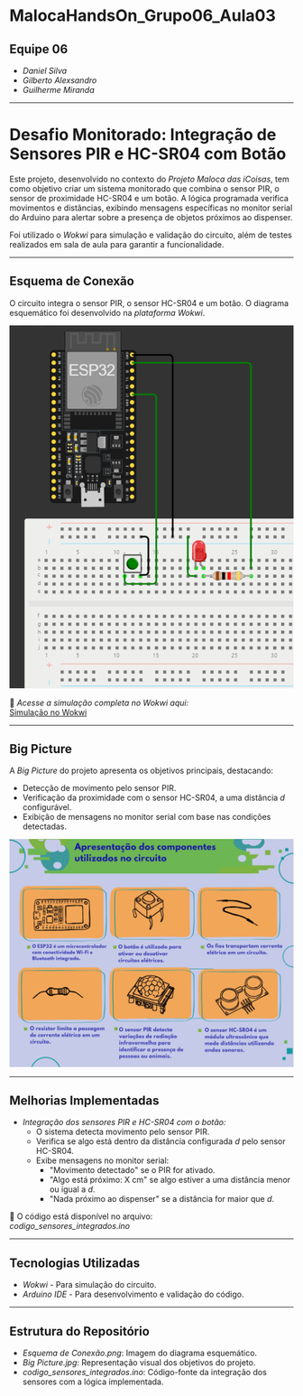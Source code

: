 # MalocaHandsOn_Grupo06_Aula03  
## Equipe 06  
- *Daniel Silva*  
- *Gilberto Alexsandro*  
- *Guilherme Miranda*  

---

# Desafio Monitorado: Integração de Sensores PIR e HC-SR04 com Botão  

Este projeto, desenvolvido no contexto do *Projeto Maloca das iCoisas*, tem como objetivo criar um sistema monitorado que combina o sensor PIR, o sensor de proximidade HC-SR04 e um botão. A lógica programada verifica movimentos e distâncias, exibindo mensagens específicas no monitor serial do Arduino para alertar sobre a presença de objetos próximos ao dispenser.  

Foi utilizado o *Wokwi* para simulação e validação do circuito, além de testes realizados em sala de aula para garantir a funcionalidade.  

---

## Esquema de Conexão  
O circuito integra o sensor PIR, o sensor HC-SR04 e um botão. O diagrama esquemático foi desenvolvido na *plataforma Wokwi*.  

![Esquema de Conexão](Circuito.png)  

🔗 *Acesse a simulação completa no Wokwi aqui:*  
[Simulação no Wokwi]([https://wokwi.com/projects/415991525061507073](https://wokwi.com/projects/416627021552970753))

---

## Big Picture  
A *Big Picture* do projeto apresenta os objetivos principais, destacando:  
- Detecção de movimento pelo sensor PIR.  
- Verificação da proximidade com o sensor HC-SR04, a uma distância *d* configurável.  
- Exibição de mensagens no monitor serial com base nas condições detectadas.  

![Big Picture](BigPicture.jpg)

---

## Melhorias Implementadas  
- *Integração dos sensores PIR e HC-SR04 com o botão:*  
  - O sistema detecta movimento pelo sensor PIR.  
  - Verifica se algo está dentro da distância configurada *d* pelo sensor HC-SR04.  
  - Exibe mensagens no monitor serial:  
    - "Movimento detectado" se o PIR for ativado.  
    - "Algo está próximo: X cm" se algo estiver a uma distância menor ou igual a *d*.  
    - "Nada próximo ao dispenser" se a distância for maior que *d*.  

🔗 O código está disponível no arquivo:  
*codigo_sensores_integrados.ino*

---

## Tecnologias Utilizadas  
- *Wokwi* - Para simulação do circuito.  
- *Arduino IDE* - Para desenvolvimento e validação do código.  

---

## Estrutura do Repositório  
- *Esquema de Conexão.png*: Imagem do diagrama esquemático.  
- *Big Picture.jpg*: Representação visual dos objetivos do projeto.  
- *codigo_sensores_integrados.ino*: Código-fonte da integração dos sensores com a lógica implementada.  


